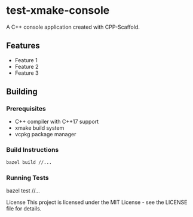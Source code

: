 # test-xmake-console
A C++ console application created with CPP-Scaffold.

## Features

- Feature 1
- Feature 2
- Feature 3

## Building

### Prerequisites

- C++ compiler with C++17 support
- xmake build system
- vcpkg package manager

### Build Instructions

```bash
bazel build //...
```
### Running Tests

bazel test //...


License
This project is licensed under the MIT License - see the LICENSE file for details.
